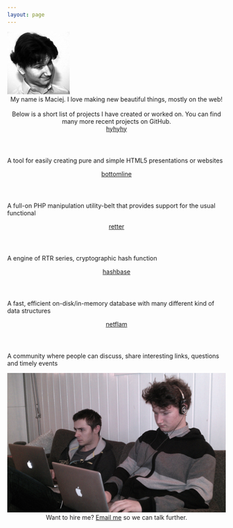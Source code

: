 ```yaml
---
layout: page
---
```


<img class="profile" src="/assets/images/profile.png" style="width:144px;" alt="Author's profile picture" />

<div style="text-align: center;">
	My name is Maciej. I love making new beautiful things, mostly on the web! 
	<br><br>
	Below is a short list of projects I have created or worked on. You can find many more recent projects on GitHub.
</div>

<main class="content post" role="projects">
<article>
    <header><a href="https://github.com/MaciejCzyzewski/hyhyhy">hyhyhy</a></header>
    <p>A tool for easily creating pure and simple HTML5 presentations or websites</p>
</article>
<article>
    <header><a href="https://github.com/MaciejCzyzewski/bottomline">bottomline</a></header>
    <p>A full-on PHP manipulation utility-belt that provides support for the usual functional</p>
</article>
<article>
    <header><a href="https://github.com/MaciejCzyzewski/retter">retter</a></header>
    <p>A engine of RTR series, cryptographic hash function</p>
</article>
<article>
    <header><a href="https://github.com/MaciejCzyzewski/hashbase">hashbase</a></header>
    <p>A fast, efficient on-disk/in-memory database with many different kind of data structures</p>
</article>
<article>
    <header><a href="https://github.com/netflam/netflam">netflam</a></header>
    <p>A community where people can discuss, share interesting links, questions and timely events</p>
</article>
</main>

<img src="/assets/images/work.jpg" />

<div style="text-align: center;">
	Want to hire me? <a href="mailto:maciejanthonyczyzewski@gmail.com">Email me</a> so we can talk further.
</div>
